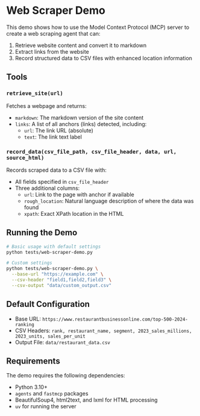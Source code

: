 # Web Scraper Demo

This demo shows how to use the Model Context Protocol (MCP) server to create a web scraping agent that can:

1. Retrieve website content and convert it to markdown
2. Extract links from the website
3. Record structured data to CSV files with enhanced location information

## Tools

### `retrieve_site(url)`

Fetches a webpage and returns:
- `markdown`: The markdown version of the site content
- `links`: A list of all anchors (links) detected, including:
  - `url`: The link URL (absolute)
  - `text`: The link text label

### `record_data(csv_file_path, csv_file_header, data, url, source_html)`

Records scraped data to a CSV file with:
- All fields specified in `csv_file_header`
- Three additional columns:
  - `url`: Link to the page with anchor if available
  - `rough_location`: Natural language description of where the data was found
  - `xpath`: Exact XPath location in the HTML

## Running the Demo

```bash
# Basic usage with default settings
python tests/web-scraper-demo.py

# Custom settings
python tests/web-scraper-demo.py \
  --base-url "https://example.com" \
  --csv-header "field1,field2,field3" \
  --csv-output "data/custom_output.csv"
```

## Default Configuration

- Base URL: `https://www.restaurantbusinessonline.com/top-500-2024-ranking`
- CSV Headers: `rank, restaurant_name, segment, 2023_sales_millions, 2023_units, sales_per_unit`
- Output File: `data/restaurant_data.csv`

## Requirements

The demo requires the following dependencies:
- Python 3.10+
- `agents` and `fastmcp` packages
- BeautifulSoup4, html2text, and lxml for HTML processing
- `uv` for running the server